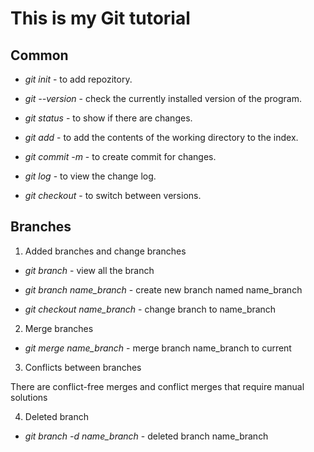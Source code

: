 # This is my Git tutorial

## Common

* *git init* - to add repozitory.

* *git --version* - check the currently installed
version of the program.

* *git status* - to show if there are changes.

* *git add* - to add the contents of the working directory to the index.

* *git commit -m* - to create commit for changes.

* *git log* - to view the change log.

* *git checkout* - to switch between versions.

## Branches

1. Added branches and change branches

* *git branch* - view all the branch

* *git branch name_branch* - create new branch named name_branch

* *git checkout name_branch* - change branch to name_branch

2. Merge branches

* *git merge name_branch* - merge branch name_branch to current

3. Conflicts between branches

There are conflict-free merges and conflict merges that require manual solutions

4. Deleted branch

* *git branch -d name_branch* - deleted branch name_branch
